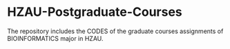 # HZAU-Postgraduate-Courses
The repository includes the CODES of the graduate courses assignments of BIOINFORMATICS major in HZAU.
